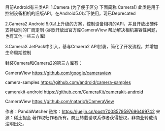 目前Android有三类API
1.Camera (为了便于区分 下面简称 Camera1)
此类是用于控制设备相机的旧版API，在Android5.0以下使用，现已Deprecated

2.Camera2
Android 5.0以上升级的方案，控制设备相机的API，并且开放出硬件支持级别的厂商定制
(谷歌开放出官方库CameraView 帮助解决相机兼容性问题，也有其他一些三方库)

3.CameraX
JetPack中引入，基与Cmaera2 API封装，简化了开发流程，并增加生命周期控制

封装Camera和Camera2的第三方库有：

CameraView
https://github.com/google/cameraview

camera-samples
https://github.com/android/camera-samples

camerakit-android
https://github.com/CameraKit/camerakit-android

CameraView
https://github.com/natario1/CameraView


作者：PandaWatcher
链接：https://juejin.cn/post/7008579597696499742
来源：稀土掘金
著作权归作者所有。商业转载请联系作者获得授权，非商业转载请注明出处。

